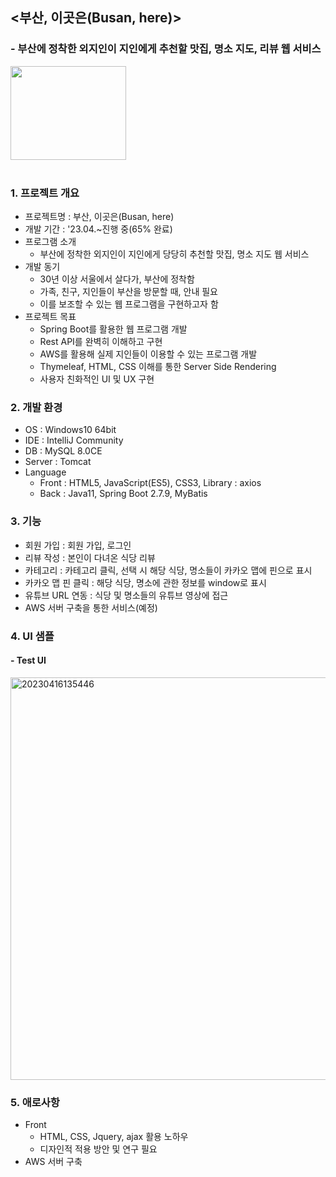 ## <부산, 이곳은(Busan, here)>
### - 부산에 정착한 외지인이 지인에게 추천할 맛집, 명소 지도, 리뷰 웹 서비스
<!--
<img src="https://user-images.githubusercontent.com/96553431/168752791-4cda4d98-fb79-4561-9c28-7941b6bb9d49.png" width="175" height="150"><br>
![busan,here_logo5](https://user-images.githubusercontent.com/96553431/168899776-e026d934-d8af-40ed-8f2c-f3c789022890.png)
-->

<img src="https://user-images.githubusercontent.com/96553431/168899776-e026d934-d8af-40ed-8f2c-f3c789022890.png" width="185" height="150"><br>
<br>

### 1. 프로젝트 개요
- 프로젝트명 : 부산, 이곳은(Busan, here)
- 개발 기간 : '23.04.~진행 중(65% 완료)
- 프로그램 소개
  - 부산에 정착한 외지인이 지인에게 당당히 추천할 맛집, 명소 지도 웹 서비스
- 개발 동기
  - 30년 이상 서울에서 살다가, 부산에 정착함
  - 가족, 친구, 지인들이 부산을 방문할 때, 안내 필요
  - 이를 보조할 수 있는 웹 프로그램을 구현하고자 함
- 프로젝트 목표
  - Spring Boot를 활용한 웹 프로그램 개발
  - Rest API를 완벽히 이해하고 구현
  - AWS를 활용해 실제 지인들이 이용할 수 있는 프로그램 개발
  - Thymeleaf, HTML, CSS 이해를 통한 Server Side Rendering
  - 사용자 친화적인 UI 및 UX 구현

### 2. 개발 환경
- OS : Windows10 64bit
- IDE : IntelliJ Community
- DB : MySQL 8.0CE
- Server : Tomcat
- Language
  - Front : HTML5, JavaScript(ES5), CSS3, Library : axios
  - Back : Java11, Spring Boot 2.7.9, MyBatis

### 3. 기능
- 회원 가입 : 회원 가입, 로그인
- 리뷰 작성  : 본인이 다녀온 식당 리뷰
- 카테고리 : 카테고리 클릭, 선택 시 해당 식당, 명소들이 카카오 맵에 핀으로 표시
- 카카오 맵 핀 클릭 : 해당 식당, 명소에 관한 정보를 window로 표시
- 유튜브 URL 연동 : 식당 및 명소들의 유튜브 영상에 접근
- AWS 서버 구축을 통한 서비스(예정)


### 4. UI 샘플
#### - Test UI
<img width="644" alt="20230416135446" src="https://user-images.githubusercontent.com/96553431/232269778-48035d0b-79cf-4048-8d46-365f435b7fd6.png">

### 5. 애로사항
- Front
  - HTML, CSS, Jquery, ajax 활용 노하우
  - 디자인적 적용 방안 및 연구 필요
- AWS 서버 구축

